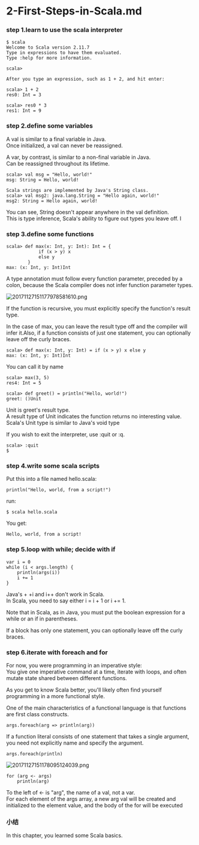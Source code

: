 # 2-First-Steps-in-Scala.md


### step 1.learn to use the scala interpreter

```
$ scala 
Welcome to Scala version 2.11.7 
Type in expressions to have them evaluated. 
Type :help for more information.

scala>

After you type an expression, such as 1 + 2, and hit enter:

scala> 1 + 2
res0: Int = 3

scala> res0 * 3 
res1: Int = 9
```

### step 2.define some variables
A val is similar to a final variable in Java.  
Once initialized, a val can never be reassigned. 

A var, by contrast, is similar to a non-final variable in Java.  
Can be reassigned throughout its lifetime.

```
scala> val msg = "Hello, world!" 
msg: String = Hello, world!

Scala strings are implemented by Java's String class.
scala> val msg2: java.lang.String = "Hello again, world!"
msg2: String = Hello again, world!
```
You can see, String doesn't appear anywhere in the val definition.  
This is type inference, Scala's ability to figure out types you leave off. I

### step 3.define some functions

```
scala> def max(x: Int, y: Int): Int = { 
            if (x > y) x 
            else y 
        } 
max: (x: Int, y: Int)Int
```
A type annotation must follow every function parameter, preceded by a colon,
because the Scala compiler does not infer function parameter types.

![20171127151177978581610.png](http://op2oo1z8b.bkt.clouddn.com/20171127151177978581610.png)

If the function is recursive, you must explicitly specify the function's result type.

In the case of max, you can leave the result type off and the compiler will infer it.Also, if a function consists of just one statement, you can optionally leave off the curly braces.

```
scala> def max(x: Int, y: Int) = if (x > y) x else y 
max: (x: Int, y: Int)Int
```

You can call it by name

```
scala> max(3, 5) 
res4: Int = 5
```

```
scala> def greet() = println("Hello, world!") 
greet: ()Unit
```
Unit is greet's result type.  
A result type of Unit indicates the function returns no interesting value. Scala's Unit type is similar to Java's void type

If you wish to exit the interpreter, use :quit or :q.

```
scala> :quit 
$
```

### step 4.write some scala scripts
Put this into a file named hello.scala:

```
println("Hello, world, from a script!")
```
run:

```
$ scala hello.scala
```

You get:

```
Hello, world, from a script!
```



### step 5.loop with while; decide with if

```
var i = 0 
while (i < args.length) {
    println(args(i))
    i += 1 
}
```
Java's + +i and i++ don't work in Scala.  
In Scala, you need to say either i = i + 1 or i += 1.

Note that in Scala, as in Java, you must put the boolean expression for a while or an if in parentheses.

If a block has only one statement, you can optionally leave off the curly braces.

### step 6.iterate with foreach and for
For now, you were programming in an imperative style:   
You give one imperative command at a time, iterate with loops, and often mutate state shared between different functions.

As you get to know Scala better, you'll likely often find yourself programming in a more functional style.

One of the main characteristics of a functional language is that functions are first class constructs.

```
args.foreach(arg => println(arg))
```
If a function literal consists of one statement that takes a single argument, you need not explicitly name and specify the argument.

```
args.foreach(println)
```
![20171127151178095124039.png](http://op2oo1z8b.bkt.clouddn.com/20171127151178095124039.png)

```
for (arg <- args)
    println(arg)
```
To the left of <- is "arg", the name of a val, not a var.  
For each element of the args array, a new arg val will be created and initialized to the element value, and the body of the for will be executed

### 小结
In this chapter, you learned some Scala basics.


